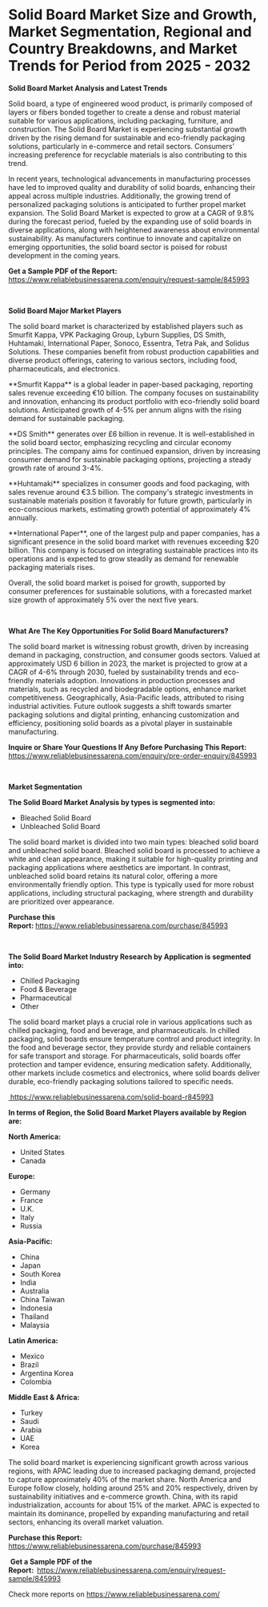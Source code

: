 <p><h1>Solid Board Market Size and Growth, Market Segmentation, Regional and Country Breakdowns, and Market Trends for Period from 2025 -  2032</h1></p><p><strong>Solid Board Market Analysis and Latest Trends</strong></p>
<p><p>Solid board, a type of engineered wood product, is primarily composed of layers or fibers bonded together to create a dense and robust material suitable for various applications, including packaging, furniture, and construction. The Solid Board Market is experiencing substantial growth driven by the rising demand for sustainable and eco-friendly packaging solutions, particularly in e-commerce and retail sectors. Consumers’ increasing preference for recyclable materials is also contributing to this trend.</p><p>In recent years, technological advancements in manufacturing processes have led to improved quality and durability of solid boards, enhancing their appeal across multiple industries. Additionally, the growing trend of personalized packaging solutions is anticipated to further propel market expansion. The Solid Board Market is expected to grow at a CAGR of 9.8% during the forecast period, fueled by the expanding use of solid boards in diverse applications, along with heightened awareness about environmental sustainability. As manufacturers continue to innovate and capitalize on emerging opportunities, the solid board sector is poised for robust development in the coming years.</p></p>
<p><strong>Get a Sample PDF of the Report:&nbsp;</strong> <a href="https://www.reliablebusinessarena.com/enquiry/request-sample/845993?utm_campaign=2886&utm_medium=2&utm_source=Github&utm_content=ia&utm_term=28022025&utm_id=solid-board">https://www.reliablebusinessarena.com/enquiry/request-sample/845993</a></p>
<p>&nbsp;</p>
<p><strong>Solid Board Major Market Players</strong></p>
<p><p>The solid board market is characterized by established players such as Smurfit Kappa, VPK Packaging Group, Lyburn Supplies, DS Smith, Huhtamaki, International Paper, Sonoco, Essentra, Tetra Pak, and Solidus Solutions. These companies benefit from robust production capabilities and diverse product offerings, catering to various sectors, including food, pharmaceuticals, and electronics.</p><p>**Smurfit Kappa** is a global leader in paper-based packaging, reporting sales revenue exceeding €10 billion. The company focuses on sustainability and innovation, enhancing its product portfolio with eco-friendly solid board solutions. Anticipated growth of 4-5% per annum aligns with the rising demand for sustainable packaging.</p><p>**DS Smith** generates over £6 billion in revenue. It is well-established in the solid board sector, emphasizing recycling and circular economy principles. The company aims for continued expansion, driven by increasing consumer demand for sustainable packaging options, projecting a steady growth rate of around 3-4%.</p><p>**Huhtamaki** specializes in consumer goods and food packaging, with sales revenue around €3.5 billion. The company's strategic investments in sustainable materials position it favorably for future growth, particularly in eco-conscious markets, estimating growth potential of approximately 4% annually.</p><p>**International Paper**, one of the largest pulp and paper companies, has a significant presence in the solid board market with revenues exceeding $20 billion. This company is focused on integrating sustainable practices into its operations and is expected to grow steadily as demand for renewable packaging materials rises.</p><p>Overall, the solid board market is poised for growth, supported by consumer preferences for sustainable solutions, with a forecasted market size growth of approximately 5% over the next five years.</p></p>
<p>&nbsp;</p>
<p><strong>What Are The Key Opportunities For Solid Board Manufacturers?</strong></p>
<p><p>The solid board market is witnessing robust growth, driven by increasing demand in packaging, construction, and consumer goods sectors. Valued at approximately USD 6 billion in 2023, the market is projected to grow at a CAGR of 4-6% through 2030, fueled by sustainability trends and eco-friendly materials adoption. Innovations in production processes and materials, such as recycled and biodegradable options, enhance market competitiveness. Geographically, Asia-Pacific leads, attributed to rising industrial activities. Future outlook suggests a shift towards smarter packaging solutions and digital printing, enhancing customization and efficiency, positioning solid boards as a pivotal player in sustainable manufacturing.</p></p>
<p><strong>Inquire or Share Your Questions If Any Before Purchasing This Report:</strong> <a href="https://www.reliablebusinessarena.com/enquiry/pre-order-enquiry/845993?utm_campaign=2886&utm_medium=2&utm_source=Github&utm_content=ia&utm_term=28022025&utm_id=solid-board">https://www.reliablebusinessarena.com/enquiry/pre-order-enquiry/845993</a></p>
<p>&nbsp;</p>
<p><strong>Market Segmentation</strong></p>
<p><strong>The Solid Board Market Analysis by types is segmented into:</strong></p>
<p><ul><li>Bleached Solid Board</li><li>Unbleached Solid Board</li></ul></p>
<p><p>The solid board market is divided into two main types: bleached solid board and unbleached solid board. Bleached solid board is processed to achieve a white and clean appearance, making it suitable for high-quality printing and packaging applications where aesthetics are important. In contrast, unbleached solid board retains its natural color, offering a more environmentally friendly option. This type is typically used for more robust applications, including structural packaging, where strength and durability are prioritized over appearance.</p></p>
<p><strong>Purchase this Report:&nbsp;</strong><a href="https://www.reliablebusinessarena.com/purchase/845993?utm_campaign=2886&utm_medium=2&utm_source=Github&utm_content=ia&utm_term=28022025&utm_id=solid-board">https://www.reliablebusinessarena.com/purchase/845993</a></p>
<p>&nbsp;</p>
<p><strong>The Solid Board Market Industry Research by Application is segmented into:</strong></p>
<p><ul><li>Chilled Packaging</li><li>Food & Beverage</li><li>Pharmaceutical</li><li>Other</li></ul></p>
<p><p>The solid board market plays a crucial role in various applications such as chilled packaging, food and beverage, and pharmaceuticals. In chilled packaging, solid boards ensure temperature control and product integrity. In the food and beverage sector, they provide sturdy and reliable containers for safe transport and storage. For pharmaceuticals, solid boards offer protection and tamper evidence, ensuring medication safety. Additionally, other markets include cosmetics and electronics, where solid boards deliver durable, eco-friendly packaging solutions tailored to specific needs.</p></p>
<p><a href="https://www.reliablebusinessarena.com/solid-board-r845993?utm_campaign=2886&utm_medium=2&utm_source=Github&utm_content=ia&utm_term=28022025&utm_id=solid-board">&nbsp;https://www.reliablebusinessarena.com/solid-board-r845993</a></p>
<p><strong>In terms of Region, the Solid Board Market Players available by Region are:</strong></p>
<p>
    <p> <strong> North America: </strong>
        <ul>
            <li>United States</li>
            <li>Canada</li>
        </ul>
        </p> 
    <p> <strong> Europe: </strong>
        <ul>
            <li>Germany</li>
            <li>France</li>
            <li>U.K.</li>
            <li>Italy</li>
            <li>Russia</li>
        </ul>
        </p> 
    <p> <strong> Asia-Pacific: </strong>
        <ul>
            <li>China</li>
            <li>Japan</li>
            <li>South Korea</li>
            <li>India</li>
            <li>Australia</li>
            <li>China Taiwan</li>
            <li>Indonesia</li>
            <li>Thailand</li>
            <li>Malaysia</li>
        </ul>
        </p> 
    <p> <strong> Latin America: </strong>
        <ul>
            <li>Mexico</li>
            <li>Brazil</li>
            <li>Argentina Korea</li>
            <li>Colombia</li>
        </ul>
        </p> 
    <p> <strong> Middle East & Africa: </strong>
        <ul>
            <li>Turkey</li>
            <li>Saudi</li>
            <li>Arabia</li>
            <li>UAE</li>
            <li>Korea</li>
        </ul>
    </p>
    </p>
<p><p>The solid board market is experiencing significant growth across various regions, with APAC leading due to increased packaging demand, projected to capture approximately 40% of the market share. North America and Europe follow closely, holding around 25% and 20% respectively, driven by sustainability initiatives and e-commerce growth. China, with its rapid industrialization, accounts for about 15% of the market. APAC is expected to maintain its dominance, propelled by expanding manufacturing and retail sectors, enhancing its overall market valuation.</p></p>
<p><strong>Purchase this Report: </strong><a href="https://www.reliablebusinessarena.com/purchase/845993?utm_campaign=2886&utm_medium=2&utm_source=Github&utm_content=ia&utm_term=28022025&utm_id=solid-board">https://www.reliablebusinessarena.com/purchase/845993</a></p>
<p>&nbsp;<strong>Get a Sample PDF of the Report:&nbsp;&nbsp;</strong><a href="https://www.reliablebusinessarena.com/enquiry/request-sample/845993?utm_campaign=2886&utm_medium=2&utm_source=Github&utm_content=ia&utm_term=28022025&utm_id=solid-board">https://www.reliablebusinessarena.com/enquiry/request-sample/845993</a></p>
<p><strong></strong></p>
<p>Check more reports on <a href="https://www.reliablebusinessarena.com/?utm_campaign=2886&utm_medium=2&utm_source=Github&utm_content=ia&utm_term=28022025&utm_id=solid-board">https://www.reliablebusinessarena.com/</a></p>